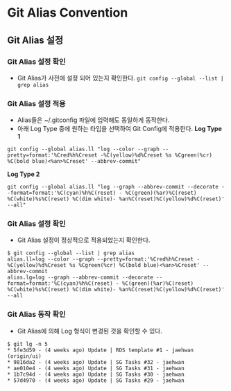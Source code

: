 # Git Alias Convention

## Git Alias 설정

### Git Alias 설정 확인
* Git Alias가 사전에 설정 되어 있는지 확인한다.
`git config --global --list | grep alias`

### Git Alias 설정 적용
* Alias들은 ~/.gitconfig 파일에 입력해도 동일하게 동작한다.
* 아래 Log Type 중에 원하는 타입을 선택하여 Git Config에 적용한다.
**Log Type 1**
```
git config --global alias.ll "log --color --graph --pretty=format:'%Cred%h%Creset -%C(yellow)%d%Creset %s %Cgreen(%cr) %C(bold blue)<%an>%Creset' --abbrev-commit"
```
**Log Type 2**
```
git config --global alias.ll "log --graph --abbrev-commit --decorate --format=format:'%C(cyan)%h%C(reset) - %C(green)(%ar)%C(reset) %C(white)%s%C(reset) %C(dim white)- %an%C(reset)%C(yellow)%d%C(reset)' --all"
```

### Git Alias 설정 확인
* Git Alias 설정이 정상적으로 적용되었는지 확인한다. 
```
$ git config --global --list | grep alias
alias.ll=log --color --graph --pretty=format:'%Cred%h%Creset -%C(yellow)%d%Creset %s %Cgreen(%cr) %C(bold blue)<%an>%Creset' --abbrev-commit
alias.lg=log --graph --abbrev-commit --decorate --format=format:'%C(cyan)%h%C(reset) - %C(green)(%ar)%C(reset) %C(white)%s%C(reset) %C(dim white)- %an%C(reset)%C(yellow)%d%C(reset)' --all
```

### Git Alias 동작 확인
* Git Alias에 의해 Log 형식이 변경된 것을 확인할 수 있다.
```
$ git lg -n 5
* 5fe3d59 - (4 weeks ago) Update | RDS template #1 - jaehwan (origin/ui)
* 9816da2 - (4 weeks ago) Update | SG Tasks #32 - jaehwan
* ae010e4 - (4 weeks ago) Update | SG Tasks #31 - jaehwan
* 1b7c94d - (4 weeks ago) Update | SG Tasks #30 - jaehwan
* 57d4970 - (4 weeks ago) Update | SG Tasks #29 - jaehwan
```